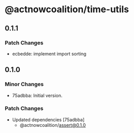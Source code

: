 # @actnowcoalition/time-utils

## 0.1.1

### Patch Changes

- ecbedde: implement import sorting

## 0.1.0

### Minor Changes

- 75adbba: Initial version.

### Patch Changes

- Updated dependencies [75adbba]
  - @actnowcoalition/assert@0.1.0
